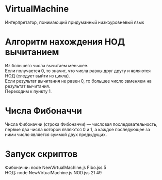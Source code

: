 # VirtualMachine
Интерпретатор, понимающий придуманный низкоуровневый язык
# Алгоритм нахождения НОД вычитанием
Из большего числа вычитаем меньшее.\
Если получается 0, то значит, что числа равны друг другу и являются НОД (следует выйти из цикла).\
Если результат вычитания не равен 0, то большее число заменяем на результат вычитания.\
Переходим к пункту 1.
# Числа Фибоначчи
Числа Фибоначчи (строка Фибоначчи) — числовая последовательность, первые два числа которой являются 0 и 1, а каждое последующее за ними число является суммой двух предыдущих.
# Запуск скриптов
Фибоначчи: node NewVirtualMachine.js Fibo.jss 5\
НОД: node NewVirtualMachine.js NOD.jss 21 49
